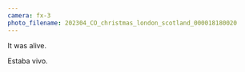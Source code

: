 ```yaml
---
camera: fx-3
photo_filename: 202304_CO_christmas_london_scotland_000018180020
---
```


It was alive.

Estaba vivo.
